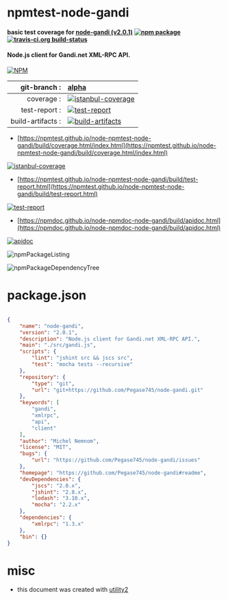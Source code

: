# npmtest-node-gandi

#### basic test coverage for  [node-gandi (v2.0.1)](https://github.com/Pegase745/node-gandi#readme)  [![npm package](https://img.shields.io/npm/v/npmtest-node-gandi.svg?style=flat-square)](https://www.npmjs.org/package/npmtest-node-gandi) [![travis-ci.org build-status](https://api.travis-ci.org/npmtest/node-npmtest-node-gandi.svg)](https://travis-ci.org/npmtest/node-npmtest-node-gandi)

#### Node.js client for Gandi.net XML-RPC API.

[![NPM](https://nodei.co/npm/node-gandi.png?downloads=true&downloadRank=true&stars=true)](https://www.npmjs.com/package/node-gandi)

| git-branch : | [alpha](https://github.com/npmtest/node-npmtest-node-gandi/tree/alpha)|
|--:|:--|
| coverage : | [![istanbul-coverage](https://npmtest.github.io/node-npmtest-node-gandi/build/coverage.badge.svg)](https://npmtest.github.io/node-npmtest-node-gandi/build/coverage.html/index.html)|
| test-report : | [![test-report](https://npmtest.github.io/node-npmtest-node-gandi/build/test-report.badge.svg)](https://npmtest.github.io/node-npmtest-node-gandi/build/test-report.html)|
| build-artifacts : | [![build-artifacts](https://npmtest.github.io/node-npmtest-node-gandi/glyphicons_144_folder_open.png)](https://github.com/npmtest/node-npmtest-node-gandi/tree/gh-pages/build)|

- [https://npmtest.github.io/node-npmtest-node-gandi/build/coverage.html/index.html](https://npmtest.github.io/node-npmtest-node-gandi/build/coverage.html/index.html)

[![istanbul-coverage](https://npmtest.github.io/node-npmtest-node-gandi/build/screenCapture.buildCi.browser.%252Ftmp%252Fbuild%252Fcoverage.lib.html.png)](https://npmtest.github.io/node-npmtest-node-gandi/build/coverage.html/index.html)

- [https://npmtest.github.io/node-npmtest-node-gandi/build/test-report.html](https://npmtest.github.io/node-npmtest-node-gandi/build/test-report.html)

[![test-report](https://npmtest.github.io/node-npmtest-node-gandi/build/screenCapture.buildCi.browser.%252Ftmp%252Fbuild%252Ftest-report.html.png)](https://npmtest.github.io/node-npmtest-node-gandi/build/test-report.html)

- [https://npmdoc.github.io/node-npmdoc-node-gandi/build/apidoc.html](https://npmdoc.github.io/node-npmdoc-node-gandi/build/apidoc.html)

[![apidoc](https://npmdoc.github.io/node-npmdoc-node-gandi/build/screenCapture.buildCi.browser.%252Ftmp%252Fbuild%252Fapidoc.html.png)](https://npmdoc.github.io/node-npmdoc-node-gandi/build/apidoc.html)

![npmPackageListing](https://npmtest.github.io/node-npmtest-node-gandi/build/screenCapture.npmPackageListing.svg)

![npmPackageDependencyTree](https://npmtest.github.io/node-npmtest-node-gandi/build/screenCapture.npmPackageDependencyTree.svg)



# package.json

```json

{
    "name": "node-gandi",
    "version": "2.0.1",
    "description": "Node.js client for Gandi.net XML-RPC API.",
    "main": "./src/gandi.js",
    "scripts": {
        "lint": "jshint src && jscs src",
        "test": "mocha tests --recursive"
    },
    "repository": {
        "type": "git",
        "url": "git+https://github.com/Pegase745/node-gandi.git"
    },
    "keywords": [
        "gandi",
        "xmlrpc",
        "api",
        "client"
    ],
    "author": "Michel Nemnom",
    "license": "MIT",
    "bugs": {
        "url": "https://github.com/Pegase745/node-gandi/issues"
    },
    "homepage": "https://github.com/Pegase745/node-gandi#readme",
    "devDependencies": {
        "jscs": "2.0.x",
        "jshint": "2.8.x",
        "lodash": "3.10.x",
        "mocha": "2.2.x"
    },
    "dependencies": {
        "xmlrpc": "1.3.x"
    },
    "bin": {}
}
```



# misc
- this document was created with [utility2](https://github.com/kaizhu256/node-utility2)
